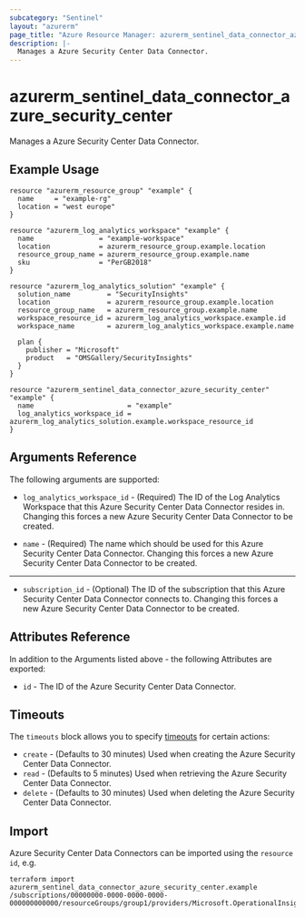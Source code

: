 ```yaml
---
subcategory: "Sentinel"
layout: "azurerm"
page_title: "Azure Resource Manager: azurerm_sentinel_data_connector_azure_security_center"
description: |-
  Manages a Azure Security Center Data Connector.
---
```


# azurerm_sentinel_data_connector_azure_security_center

Manages a Azure Security Center Data Connector.

## Example Usage

```hcl
resource "azurerm_resource_group" "example" {
  name     = "example-rg"
  location = "west europe"
}

resource "azurerm_log_analytics_workspace" "example" {
  name                = "example-workspace"
  location            = azurerm_resource_group.example.location
  resource_group_name = azurerm_resource_group.example.name
  sku                 = "PerGB2018"
}

resource "azurerm_log_analytics_solution" "example" {
  solution_name         = "SecurityInsights"
  location              = azurerm_resource_group.example.location
  resource_group_name   = azurerm_resource_group.example.name
  workspace_resource_id = azurerm_log_analytics_workspace.example.id
  workspace_name        = azurerm_log_analytics_workspace.example.name

  plan {
    publisher = "Microsoft"
    product   = "OMSGallery/SecurityInsights"
  }
}

resource "azurerm_sentinel_data_connector_azure_security_center" "example" {
  name                       = "example"
  log_analytics_workspace_id = azurerm_log_analytics_solution.example.workspace_resource_id
}
```

## Arguments Reference

The following arguments are supported:

* `log_analytics_workspace_id` - (Required) The ID of the Log Analytics Workspace that this Azure Security Center Data Connector resides in. Changing this forces a new Azure Security Center Data Connector to be created.

* `name` - (Required) The name which should be used for this Azure Security Center Data Connector. Changing this forces a new Azure Security Center Data Connector to be created.

---

* `subscription_id` - (Optional) The ID of the subscription that this Azure Security Center Data Connector connects to. Changing this forces a new Azure Security Center Data Connector to be created.

## Attributes Reference

In addition to the Arguments listed above - the following Attributes are exported:

* `id` - The ID of the Azure Security Center Data Connector.

## Timeouts

The `timeouts` block allows you to specify [timeouts](https://www.terraform.io/docs/configuration/resources.html#timeouts) for certain actions:

* `create` - (Defaults to 30 minutes) Used when creating the Azure Security Center Data Connector.
* `read` - (Defaults to 5 minutes) Used when retrieving the Azure Security Center Data Connector.
* `delete` - (Defaults to 30 minutes) Used when deleting the Azure Security Center Data Connector.

## Import

Azure Security Center Data Connectors can be imported using the `resource id`, e.g.

```shell
terraform import azurerm_sentinel_data_connector_azure_security_center.example /subscriptions/00000000-0000-0000-0000-000000000000/resourceGroups/group1/providers/Microsoft.OperationalInsights/workspaces/workspace1/providers/Microsoft.SecurityInsights/dataConnectors/dc1
```
